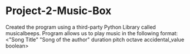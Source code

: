 # Project-2-Music-Box
Created the program using a third-party Python Library called musicalbeeps. 
Program allows us to play music in the following format: 
<"Song Title"
"Song of the author"
duration pitch octave accidental_value boolean>
